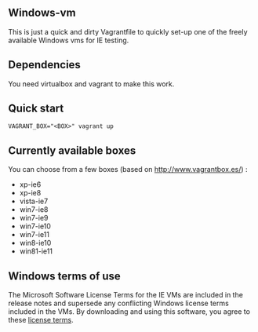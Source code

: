 ## Windows-vm

This is just a quick and dirty Vagrantfile to quickly set-up one of the freely available Windows vms for IE testing.

## Dependencies

You need virtualbox and vagrant to make this work.

## Quick start

`VAGRANT_BOX="<BOX>" vagrant up`

## Currently available boxes

You can choose from a few boxes (based on http://www.vagrantbox.es/) :

 - xp-ie6
 - xp-ie8
 - vista-ie7
 - win7-ie8
 - win7-ie9
 - win7-ie10
 - win7-ie11
 - win8-ie10
 - win81-ie11

## Windows terms of use

The Microsoft Software License Terms for the IE VMs are included in the release notes and supersede any conflicting Windows license terms included in the VMs. By downloading and using this software, you agree to these [license terms](https://modernievirt.blob.core.windows.net/vhd/virtualmachine_instructions_2014-01-21.pdf).
